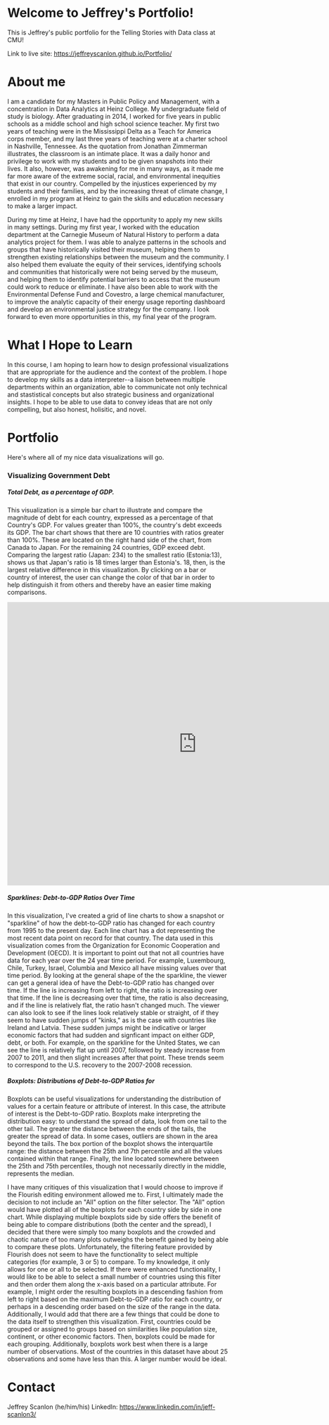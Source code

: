 # Welcome to Jeffrey's Portfolio!
This is Jeffrey's public portfolio for the Telling Stories with Data class at CMU!

Link to live site: https://jeffreyscanlon.github.io/Portfolio/

# About me
I am a candidate for my Masters in Public Policy and Management, with a concentration in Data Analytics at Heinz College. My undergraduate field of study is biology. After graduating in 2014, I worked for five years in public schools as a middle school and high school science teacher. My first two years of teaching were in the Mississippi Delta as a Teach for America corps member, and my last three years of teaching were at a charter school in Nashville, Tennessee. As the quotation from Jonathan Zimmerman illustrates, the classroom is an intimate place. It was a daily honor and privilege to work with my students and to be given snapshots into their lives. It also, however, was awakening for me in many ways, as it made me far more aware of the extreme social, racial, and environmental inequities that exist in our country. Compelled by the injustices experienced by my students and their families, and by the increasing threat of climate change, I enrolled in my program at Heinz to gain the skills and education necessary to make a larger impact.

During my time at Heinz, I have had the opportunity to apply my new skills in many settings. During my first year, I worked with the education department at the Carnegie Museum of Natural History to perform a data analytics project for them. I was able to analyze patterns in the schools and groups that have historically visited their museum, helping them to strengthen existing relationships between the museum and the community. I also helped them evaluate the equity of their services, identifying schools and communities that historically were not being served by the museum, and helping them to identify potential barriers to access that the museum could work to reduce or eliminate. I have also been able to work with the Environmental Defense Fund and Covestro, a large chemical manufacturer, to improve the analytic capacity of their energy usage reporting dashboard and develop an environmental justice strategy for the company. I look forward to even more opportunities in this, my final year of the program.

# What I Hope to Learn
In this course, I am hoping to learn how to design professional visualizations that are appropriate for the audience and the context of the problem. I hope to develop my skills as a data interpreter--a liaison between multiple departments within an organization, able to communicate not only technical and stastistical concepts but also strategic business and organizational insights. I hope to be able to use data to convey ideas that are not only compelling, but also honest, holisitic, and novel.

# Portfolio
Here's where all of my nice data visualizations will go.

### Visualizing Government Debt
##### Total Debt, as a percentage of GDP.
This visualization is a simple bar chart to illustrate and compare the magnitude of debt for each country, expressed as a percentage of that Country's GDP. For values greater than 100%, the country's debt exceeds its GDP. The bar chart shows that there are 10 countries with ratios greater than 100%. These are located on the right hand side of the chart, from Canada to Japan. For the remaining 24 countries, GDP exceed debt. Comparing the largest ratio (Japan: 234) to the smallest ratio (Estonia:13), shows us that Japan's ratio is 18 times larger than Estonia's. 18, then, is the largest relative difference in this visualization. By clicking on a bar or country of interest, the user can change the color of that bar in order to help distinguish it from others and thereby have an easier time making comparisons.

<iframe src="https://data.oecd.org/chart/65Fh" width="860" height="645" style="border: 0" mozallowfullscreen="true" webkitallowfullscreen="true" allowfullscreen="true"><a href="https://data.oecd.org/chart/65Fh" target="_blank">OECD Chart: General government debt, Total, % of GDP, Annual, 2017</a></iframe>

##### Sparklines: Debt-to-GDP Ratios Over Time
In this visualization, I've created a grid of line charts to show a snapshot or "sparkline" of how the debt-to-GDP ratio has changed for each country from 1995 to the present day. Each line chart has a dot representing the most recent data point on record for that country. The data used in this visualization comes from the Organization for Economic Cooperation and Development (OECD). It is important to point out that not all countries have data for each year over the 24 year time period. For example, Luxembourg, Chile, Turkey, Israel, Columbia and Mexico all have missing values over that time period. By looking at the general shape of the the sparkline, the viewer can get a general idea of have the Debt-to-GDP ratio has changed over time. If the line is increasing from left to right, the ratio is increasing over that time. If the line is decreasing over that time, the ratio is also decreasing, and if the line is relatively flat, the ratio hasn't changed much. The viewer can also look to see if the lines look relatively stable or straight, of if they seem to have sudden jumps of "kinks," as is the case with countries like Ireland and Latvia. These sudden jumps might be indicative or larger economic factors that had sudden and signficant impact on either GDP, debt, or both. For example, on the sparkline for the United States, we can see the line is relatively flat up until 2007, followed by steady increase from 2007 to 2011, and then slight increases after that point. These trends seem to correspond to the U.S. recovery to the 2007-2008 recession.

<div class="flourish-embed flourish-chart" data-src="visualisation/3749016" data-url="https://flo.uri.sh/visualisation/3749016/embed" aria-label="" data-width="90%"><script src="https://public.flourish.studio/resources/embed.js"></script></div>

##### Boxplots: Distributions of Debt-to-GDP Ratios for 
Boxplots can be useful visualizations for understanding the distribution of values for a certain feature or attribute of interest. In this case, the attribute of interest is the Debt-to-GDP ratio. Boxplots make interpreting the distribution easy: to understand the spread of data, look from one tail to the other tail. The greater the distance between the ends of the tails, the greater the spread of data. In some cases, outliers are shown in the area beyond the tails. The box portion of the boxplot shows the interquartile range: the distance between the 25th and 7th percentile and all the values contained within that range. Finally, the line located somewhere between the 25th and 75th percentiles, though not necessarily directly in the middle, represents the median.

I have many critiques of this visualization that I would choose to improve if the Flourish editing environment allowed me to. First, I ultimately made the decision to not include an "All" option on the filter selector. The "All" option would have plotted all of the boxplots for each country side by side in one chart. While displaying multiple boxplots side by side offers the benefit of being able to compare distributions (both the center and the spread), I decided that there were simply too many boxplots and the crowded and chaotic nature of too many plots outweighs the benefit gained by being able to compare these plots. Unfortunately, the filtering feature provided by Flourish does not seem to have the functionality to select multiple categories (for example, 3 or 5) to compare. To my knowledge, it only allows for one or all to be selected. If there were enhanced functionality, I would like to be able to select a small number of countries using this filter and then order them along the x-axis based on a particular attribute. For example, I might order the resulting boxplots in a descending fashion from left to right based on the maximum Debt-to-GDP ratio for each country, or perhaps in a descending order based on the size of the range in the data. Additionally, I would add that there are a few things that could be done to the data itself to strengthen this visualization. First, countries could be grouped or assigned to groups based on similarities like population size, continent, or other economic factors. Then, boxplots could be made for each grouping. Additionally, boxplots work best when there is a large number of observations. Most of the countries in this dataset have about 25 observations and some have less than this. A larger number would be ideal.

<div class="flourish-embed flourish-scatter" data-src="visualisation/3749367" data-url="https://flo.uri.sh/visualisation/3749367/embed" aria-label="" data-width="60%"><script src="https://public.flourish.studio/resources/embed.js"></script></div>

# Contact
Jeffrey Scanlon
(he/him/his)
LinkedIn: https://www.linkedin.com/in/jeff-scanlon3/
